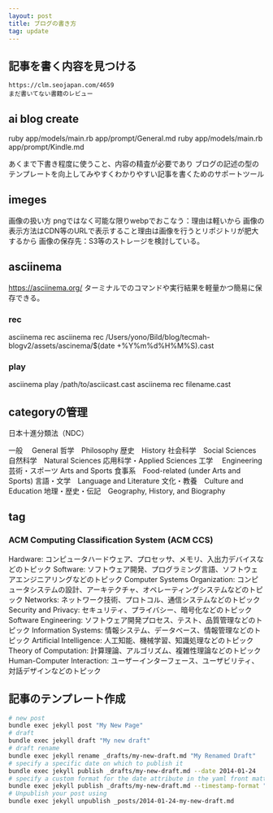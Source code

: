```yaml
---
layout: post
title: ブログの書き方
tag: update
---
```



## 記事を書く内容を見つける

    https://clm.seojapan.com/4659
    まだ書いてない書籍のレビュー


## ai blog create

ruby app/models/main.rb app/prompt/General.md
ruby app/models/main.rb app/prompt/Kindle.md

あくまで下書き程度に使うこと、内容の精査が必要であり
ブログの記述の型のテンプレートを向上してみやすくわかりやすい記事を書くためのサポートツール

## imeges

画像の扱い方
    pngではなく可能な限りwebpでおこなう：理由は軽いから
    画像の表示方法はCDN等のURLで表示すること理由は画像を行うとリポジトリが肥大するから
    画像の保存先：S3等のストレージを検討している。

## asciinema

https://asciinema.org/
ターミナルでのコマンドや実行結果を軽量かつ簡易に保存できる。

### rec

asciinema rec
asciinema rec /Users/yono/Bild/blog/tecmah-blogv2/assets/ascinema/$(date +%Y%m%d%H%M%S).cast

### play

asciinema play /path/to/asciicast.cast
asciinema rec filename.cast

## categoryの管理

日本十進分類法（NDC）

一般 　General
哲学　Philosophy
歴史　History
社会科学　Social Sciences
自然科学　Natural Sciences
応用科学・Applied Sciences 
工学　  Engineering
芸術・スポーツ Arts and Sports
    食事系　Food-related (under Arts and Sports)
言語・文学　Language and Literature
文化・教養　Culture and Education
地理・歴史・伝記　Geography, History, and Biography


## tag

### ACM Computing Classification System (ACM CCS)

Hardware: コンピュータハードウェア、プロセッサ、メモリ、入出力デバイスなどのトピック
Software: ソフトウェア開発、プログラミング言語、ソフトウェアエンジニアリングなどのトピック
Computer Systems Organization: コンピュータシステムの設計、アーキテクチャ、オペレーティングシステムなどのトピック
Networks: ネットワーク技術、プロトコル、通信システムなどのトピック
Security and Privacy: セキュリティ、プライバシー、暗号化などのトピック
Software Engineering: ソフトウェア開発プロセス、テスト、品質管理などのトピック
Information Systems: 情報システム、データベース、情報管理などのトピック
Artificial Intelligence: 人工知能、機械学習、知識処理などのトピック
Theory of Computation: 計算理論、アルゴリズム、複雑性理論などのトピック
Human-Computer Interaction: ユーザーインターフェース、ユーザビリティ、対話デザインなどのトピック

## 記事のテンプレート作成

```zsh
# new post
bundle exec jekyll post "My New Page"
# draft
bundle exec jekyll draft "My new draft"
# draft rename
bundle exec jekyll rename _drafts/my-new-draft.md "My Renamed Draft"
# specify a specific date on which to publish it
bundle exec jekyll publish _drafts/my-new-draft.md --date 2014-01-24
# specify a custom format for the date attribute in the yaml front matter
bundle exec jekyll publish _drafts/my-new-draft.md --timestamp-format "%Y-%m-%d %H:%M:%S %z"
# Unpublish your post using
bundle exec jekyll unpublish _posts/2014-01-24-my-new-draft.md
```
